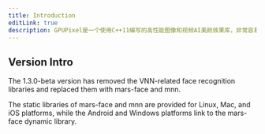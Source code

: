 ```yaml
---
title: Introduction
editLink: true
description: GPUPixel是一个使用C++11编写的高性能图像和视频AI美颜效果库，非常容易编译和集成，并且库文件非常小。它是基于GPU的，并且带有内置的美颜效果滤镜，可以实现商业级别的效果。它支持的平台包括iOS、Mac和Android，理论上可以移植到任何支持OpenGL/ES的平台
---
```

<Badge type="tip" text="Version: 1.3.0-beta" />
 
## Version Intro
The 1.3.0-beta version has removed the VNN-related face recognition libraries and replaced them with mars-face and mnn.
 
The static libraries of mars-face and mnn are provided for Linux, Mac, and iOS platforms, while the Android and Windows platforms link to the mars-face dynamic library.
